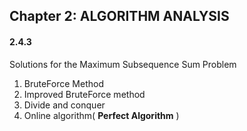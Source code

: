 Chapter 2: ALGORITHM ANALYSIS
-----------------------------

#### 2.4.3

Solutions for the Maximum Subsequence Sum Problem

1. BruteForce Method
2. Improved BruteForce method
3. Divide and conquer
4. Online algorithm( **Perfect Algorithm** )
